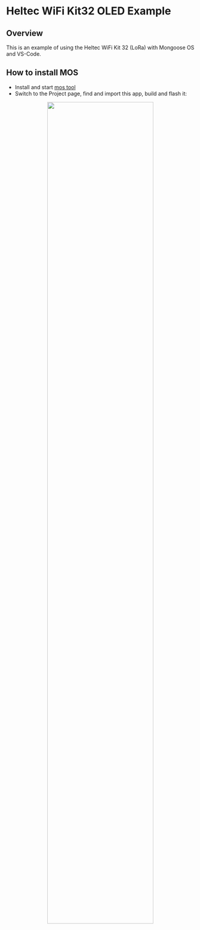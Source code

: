 # Heltec WiFi Kit32 OLED Example

## Overview

This is an example of using the Heltec WiFi Kit 32 (LoRa) with Mongoose OS and VS-Code.

## How to install MOS

- Install and start [mos tool](https://mongoose-os.com/software.html)
- Switch to the Project page, find and import this app, build and flash it:

<p align="center">
  <img src="https://mongoose-os.com/images/app1.gif" width="75%">
</p>

